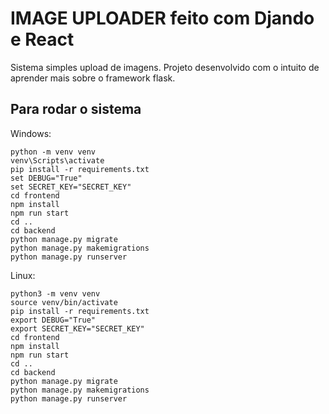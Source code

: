 # IMAGE UPLOADER feito com Djando e React

Sistema simples upload de imagens. Projeto desenvolvido com o intuito de aprender mais sobre o framework flask.

## Para rodar o sistema

Windows:

    python -m venv venv
    venv\Scripts\activate
	pip install -r requirements.txt
	set DEBUG="True"
    set SECRET_KEY="SECRET_KEY"
	cd frontend
    npm install
    npm run start
    cd ..
    cd backend
    python manage.py migrate
    python manage.py makemigrations
	python manage.py runserver
	
Linux:

	python3 -m venv venv
    source venv/bin/activate
	pip install -r requirements.txt
	export DEBUG="True"
    export SECRET_KEY="SECRET_KEY"
	cd frontend
    npm install
    npm run start
    cd ..
    cd backend
    python manage.py migrate
    python manage.py makemigrations
	python manage.py runserver